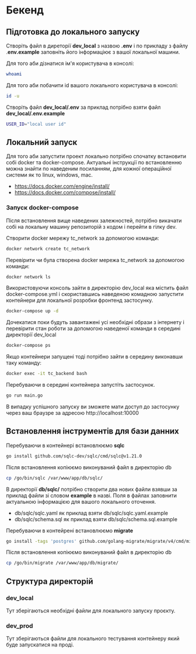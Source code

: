 # Бекенд

## Підготовка до локального запуску

Створіть файл в диреторії **dev_local** з назвою **.env** і по прикладу з файлу .**env.example** заповніть його інформаціює з вашої локальної машини.

Для того аби дізнатися ім'я користувача в консолі:

```bash
whoami
```

Для того аби побачити id вашого локального користувача в консолі:

```bash
id -u
```

Створіть файл **dev_local/.env** за приклад потрібно взяти файл **dev_local/.env.example**

```bash
USER_ID="local user id"
```

## Локальний запуск

Для того аби запустити проект локально потрібно спочатку встановити собі docker та docker-compose. Актуальні інструкції по встановленню можна знайти по наведеним посиланням, для кожної операційної системи як то linux, windows, mac.

- https://docs.docker.com/engine/install/
- https://docs.docker.com/compose/install/

### Запуск docker-compose

Після встановлення вище наведених залежностей, потрібно викачати собі на локальну машину репозиторій з кодом і перейти в гілку dev.

Cтворити docker мережу tc_network за допомогою команди:

```bash
docker network create tc_network
```

Перевірити чи була створена docker мережа tc_network за допомогою команди:

```bash
docker network ls
```

Використовуючи консоль зайти в директорію dev_local яка містить файл docker-compose.yml і скориставшись наведеною комадною запустити контейнери для локальної розробки фронтенд застосунку.

```bash
docker-compose up -d
```

Дочекатися поки будуть завантажені усі необхідні образи з інтернету і перевірити стан роботи за допомогою наведеної команди в середині директорії dev_local

```bash
docker-compose ps
```

Якщо контейнери запущені тоді потрібно зайти в середину виконавши таку команду:

```bash
docker exec -it tc_backend bash
```

Перебуваючи в середині контейнера запустіть застосунок.

```bash
go run main.go
```

В випадку успішного запуску ви зможете мати доступ до застосунку через ваш браузре за адресою http://localhost:10000

## Встановлення інструментів для бази данних

Перебуваючи в контейнері встановлюємо **sqlc**

```bash
go install github.com/sqlc-dev/sqlc/cmd/sqlc@v1.21.0
```

Після встановлення копіюємо виконуваний файл в директорію db

```bash
cp /go/bin/sqlc /var/www/app/db/sqlc/
```

В директорії **db/sqlc/** потрібно створити два нових файли взявши за приклад файли зі словом **example** в назві. Поля в файлах заповнити актуальною інформацією для вашого локального оточення.

- db/sqlc/sqlc.yaml як приклад взяти db/sqlc/sqlc.yaml.example
- db/sqlc/schema.sql як приклад взяти db/sqlc/schema.sql.example

Перебуваючи в контейрені встановлюємо **migrate**

```bash
go install -tags 'postgres' github.com/golang-migrate/migrate/v4/cmd/migrate@v4.16.2
```

Після встановлення копіюємо виконуваний файл в директорію db

```bash
cp /go/bin/migrate /var/www/app/db/migrate/
```

## Структура директорій

### dev_local

Тут зберігаються необхідні файли для локального запуску проєкту.

### dev_prod

Тут зберігаються файли для локального тестування контейнеру який буде запускатися на проді.
